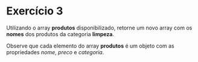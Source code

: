 # Exercício 3

Utilizando o array **produtos** disponibilizado, retorne um novo array com os **nomes** dos produtos da categoria **limpeza**.

Observe que cada elemento do array **produtos** é um objeto com as propriedades *nome*, *preco* e *categoria*.